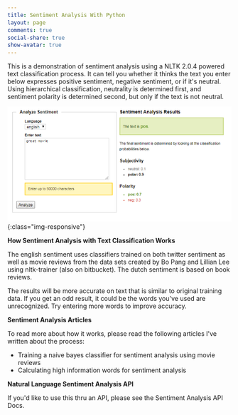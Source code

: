 ```yaml
---
title: Sentiment Analysis With Python
layout: page
comments: true
social-share: true
show-avatar: true
---
```


This is a demonstration of sentiment analysis using a NLTK 2.0.4 powered text classification process. It can tell you whether it thinks the text you enter below expresses positive sentiment, negative sentiment, or if it's neutral. Using hierarchical classification, neutrality is determined first, and sentiment polarity is determined second, but only if the text is not neutral.

![sentimentAnalysis](/sentiment_analysis.png){:class="img-responsive"}

**How Sentiment Analysis with Text Classification Works**

The english sentiment uses classifiers trained on both twitter sentiment as well as movie reviews from the data sets created by Bo Pang and Lillian Lee using nltk-trainer (also on bitbucket). The dutch sentiment is based on book reviews.

The results will be more accurate on text that is similar to original training data. If you get an odd result, it could be the words you've used are unrecognized. Try entering more words to improve accuracy.

**Sentiment Analysis Articles**

To read more about how it works, please read the following articles I've written about the process:

* Training a naive bayes classifier for sentiment analysis using movie reviews
* Calculating high information words for sentiment analysis

**Natural Language Sentiment Analysis API**

If you'd like to use this thru an API, please see the Sentiment Analysis API Docs.